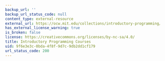 ```yaml
---
backup_url: ''
backup_url_status_code: null
content_type: external-resource
external_url: https://ocw.mit.edu/collections/introductory-programming/
has_external_license_warning: true
is_broken: false
license: https://creativecommons.org/licenses/by-nc-sa/4.0/
title: Introductory Programming Courses
uid: 9f6e3e3c-0bda-4f8f-9d7c-9db2dd1cf179
url_status_code: 200
---
```

